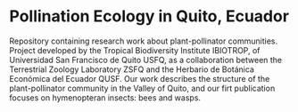 # Pollination Ecology in Quito, Ecuador
Repository containing research work about plant-pollinator communities. Project developed by the Tropical Biodiversity Institute IBIOTROP, of Universidad San Francisco de Quito USFQ, as a collaboration between the Terrestrial Zoology Laboratory ZSFQ and the Herbario de Botánica Económica del Ecuador QUSF.
Our work describes the structure of the plant-pollinator community in the Valley of Quito, and our firt publication focuses on hymenopteran insects: bees and wasps.
